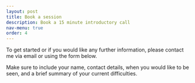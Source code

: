 ```yaml
---
layout: post
title: Book a session
description: Book a 15 minute introductory call
nav-menu: true
order: 4
---
```


To get started or if you would like any further information, please contact me via email or using the form below.

Make sure to include your name, contact details, when you would like to be seen, and a brief summary of your current difficulties.

